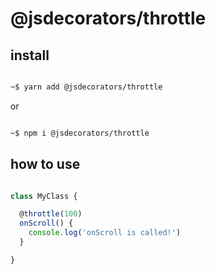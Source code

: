 # @jsdecorators/throttle

## install
```sh

~$ yarn add @jsdecorators/throttle

```

or

```sh

~$ npm i @jsdecorators/throttle

```

## how to use

```ts

class MyClass {

  @throttle(100)
  onScroll() {
    console.log('onScroll is called!')
  }

}

```

